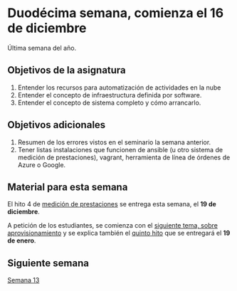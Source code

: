 # Duodécima semana, comienza el 16 de diciembre

Última semana del año.

## Objetivos de la asignatura

1. Entender los recursos para automatización de actividades en la nube
2. Entender el concepto de infraestructura definida por software.
3. Entender el concepto de sistema completo y cómo arrancarlo.

## Objetivos adicionales

1. Resumen de los errores vistos en el seminario la semana anterior.
2. Tener listas instalaciones que funcionen de ansible (u otro sistema
   de medición de prestaciones), vagrant, herramienta de línea de
   órdenes de Azure o Google.

## Material para esta semana

El hito 4
de
[medición de prestaciones](https://jj.github.io/CC/documentos/proyecto/4.Prestaciones) se
entrega esta semana, el **19 de diciembre**.

A petición de los estudiantes, se comienza con
el
[siguiente tema, sobre aprovisionamiento](http://jj.github.io/CC/documentos/temas/Provision.html) y
se explica también
el
[quinto hito](http://jj.github.io/CC/documentos/proyecto/5.Provisionamiento) que
se entregará el **19 de enero**.

## Siguiente semana

[Semana 13](13-semana.md)



